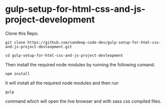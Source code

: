 # gulp-setup-for-html-css-and-js-project-development

Clone this Repo.

`git clone https://github.com/sandeep-code-dev/gulp-setup-for-html-css-and-js-project-devleopment.git`

`cd gulp-setup-for-html-css-and-js-project-devleopment`

Then install the required node modules by running the following comand.

`npm install`

It will install all the required node modules and then run

`gulp`

command which will open the live browser and with sass css compiled files.
